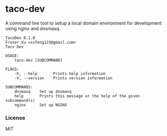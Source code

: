 # taco-dev
A command line tool to setup a local domain environment for development using nginx and dnsmasq.

```
TacoDev 0.1.0
Fraser Xu <xvfeng123@gmail.com>
Taco Dev

USAGE:
    taco-dev [SUBCOMMAND]

FLAGS:
    -h, --help       Prints help information
    -V, --version    Prints version information

SUBCOMMANDS:
    dnsmasq    Set up dnsmasq
    help       Prints this message or the help of the given subcommand(s)
    nginx      Set up NGINX
```

### License
MIT